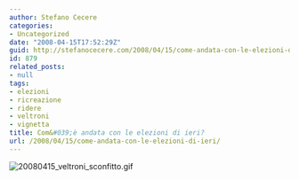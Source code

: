 ```yaml
---
author: Stefano Cecere
categories:
- Uncategorized
date: "2008-04-15T17:52:29Z"
guid: http://stefanocecere.com/2008/04/15/come-andata-con-le-elezioni-di-ieri/
id: 879
related_posts:
- null
tags:
- elezioni
- ricreazione
- ridere
- veltroni
- vignetta
title: Com&#039;è andata con le elezioni di ieri?
url: /2008/04/15/come-andata-con-le-elezioni-di-ieri/
---
```


![20080415_veltroni_sconfitto.gif](http://stefanocecere.com/wp-content/uploads/sites/3/2008/04/20080415_veltroni_sconfitto.gif)